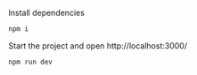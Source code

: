 Install dependencies

```sh
npm i
```
Start the project and open http://localhost:3000/

```sh
npm run dev
```

